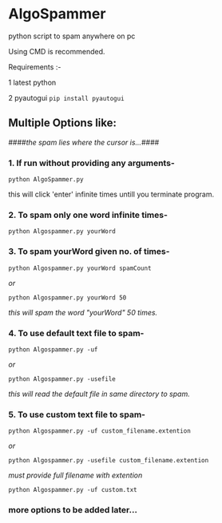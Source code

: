 # AlgoSpammer
python script to spam anywhere on pc

Using CMD is recommended.

Requirements :- 

1 latest python

2 pyautogui  `pip install pyautogui`


## Multiple Options like:
####*the spam lies where the cursor is...*####
### 1. If run without providing any arguments-
`python AlgoSpammer.py`

this will click 'enter' infinite times untill you terminate program.

### 2. To spam only one word infinite times-
`python Algospammer.py yourWord`

### 3. To spam yourWord given no. of times-
`python Algospammer.py yourWord spamCount`

*or*

`python Algospammer.py yourWord 50`

*this will spam the word "yourWord" 50 times.*

### 4. To use default text file to spam-
`python Algospammer.py -uf`

*or*

`python Algospammer.py -usefile`

*this will read the default file in same directory to spam.*

### 5. To use custom text file to spam-
`python Algospammer.py -uf custom_filename.extention`

*or*

`python Algospammer.py -usefile custom_filename.extention`

*must provide full filename with extention*

`python Algospammer.py -uf custom.txt`


### more options to be added later...
